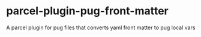 # parcel-plugin-pug-front-matter
A parcel plugin for pug files that converts yaml front matter to pug local vars
